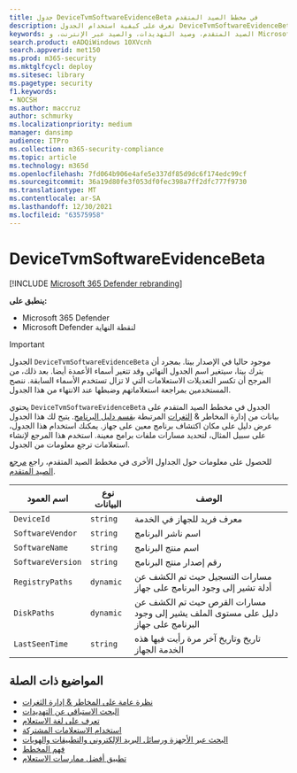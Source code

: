 ```yaml
---
title: جدول DeviceTvmSoftwareEvidenceBeta في مخطط الصيد المتقدم
description: تعرف على كيفية استخدام الجدول DeviceTvmSoftwareEvidenceBeta في مخطط الصيد المتقدم.
keywords: الصيد المتقدم، وصيد التهديدات، والصيد عبر الإنترنت، و Microsoft 365 Defender، و microsoft 365، و m365، و البحث، و الاستعلام، و بيانات التعقب، و مرجع المخطط، و kusto، و الجدول، و العمود، و نوع البيانات، و الوصف، و الخطر & إدارة الثغرات الأمنية، و الدليل، و دليل البرامج، و TVM، وإدارة الأجهزة، والبرامج، والمخزون، والنقاط الضعف، ومرجع CVE، OS DeviceTvmSoftwareEvidenceBeta
search.product: eADQiWindows 10XVcnh
search.appverid: met150
ms.prod: m365-security
ms.mktglfcycl: deploy
ms.sitesec: library
ms.pagetype: security
f1.keywords:
- NOCSH
ms.author: maccruz
author: schmurky
ms.localizationpriority: medium
manager: dansimp
audience: ITPro
ms.collection: m365-security-compliance
ms.topic: article
ms.technology: m365d
ms.openlocfilehash: 7fd064b906e4afe5e337df85d9dc6f174edc99cf
ms.sourcegitcommit: 36a19d80fe3f053df0fec398a7ff2dfc777f9730
ms.translationtype: MT
ms.contentlocale: ar-SA
ms.lasthandoff: 12/30/2021
ms.locfileid: "63575958"
---
```

# <a name="devicetvmsoftwareevidencebeta"></a>DeviceTvmSoftwareEvidenceBeta

[!INCLUDE [Microsoft 365 Defender rebranding](../includes/microsoft-defender.md)]


**ينطبق على:**
- Microsoft 365 Defender
- Microsoft Defender لنقطة النهاية

> [!IMPORTANT]
> الجدول `DeviceTvmSoftwareEvidenceBeta` موجود حاليا في الإصدار بيتا. بمجرد أن يترك بيتا، سيتغير اسم الجدول النهائي وقد تتغير أسماء الأعمدة أيضا. بعد ذلك، من المرجح أن تكسر التعديلات الاستعلامات التي لا تزال تستخدم الأسماء السابقة. ننصح المستخدمين بمراجعة استعلاماتهم وضبطها عند الانتهاء من هذا الجدول. 


يحتوي `DeviceTvmSoftwareEvidenceBeta` الجدول في مخطط الصيد المتقدم على بيانات من إدارة المخاطر & [الثغرات](/windows/security/threat-protection/microsoft-defender-atp/next-gen-threat-and-vuln-mgt) المرتبطة [بقسم دليل البرنامج](/microsoft-365/security/defender-endpoint/tvm-software-inventory#software-evidence). يتيح لك هذا الجدول عرض دليل على مكان اكتشاف برنامج معين على جهاز. يمكنك استخدام هذا الجدول، على سبيل المثال، لتحديد مسارات ملفات برامج معينة. استخدم هذا المرجع لإنشاء استعلامات ترجع معلومات من الجدول.

للحصول على معلومات حول الجداول الأخرى في مخطط الصيد المتقدم، راجع [مرجع الصيد المتقدم](advanced-hunting-schema-tables.md).

| اسم العمود | نوع البيانات | الوصف |
|-------------|-----------|-------------|
| `DeviceId` | `string` | معرف فريد للجهاز في الخدمة |
| `SoftwareVendor` | `string` | اسم ناشر البرنامج |
| `SoftwareName` | `string` | اسم منتج البرنامج |
| `SoftwareVersion` | `string` | رقم إصدار منتج البرنامج |
| `RegistryPaths` | `dynamic` | مسارات التسجيل حيث تم الكشف عن أدلة تشير إلى وجود البرنامج على جهاز |
| `DiskPaths` | `dynamic` | مسارات القرص حيث تم الكشف عن دليل على مستوى الملف يشير إلى وجود البرنامج على جهاز |
| `LastSeenTime` | `string` | تاريخ وتاريخ آخر مرة رأيت فيها هذه الخدمة الجهاز |




## <a name="related-topics"></a>المواضيع ذات الصلة

- [نظرة عامة على المخاطر & إدارة الثغرات](/windows/security/threat-protection/microsoft-defender-atp/next-gen-threat-and-vuln-mgt)
- [البحث الاستباقي عن التهديدات](advanced-hunting-overview.md)
- [تعرف على لغة الاستعلام](advanced-hunting-query-language.md)
- [استخدام الاستعلامات المشتركة](advanced-hunting-shared-queries.md)
- [البحث عبر الأجهزة ورسائل البريد الإلكتروني والتطبيقات والهويات](advanced-hunting-query-emails-devices.md)
- [فهم المخطط](advanced-hunting-schema-tables.md)
- [تطبيق أفضل ممارسات الاستعلام](advanced-hunting-best-practices.md)
